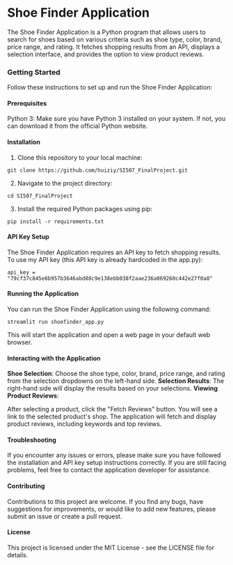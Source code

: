 

# Shoe Finder Application

The Shoe Finder Application is a Python program that allows users to search for shoes based on various criteria such as shoe type, color, brand, price range, and rating. It fetches shopping results from an API, displays a selection interface, and provides the option to view product reviews.

### Getting Started
Follow these instructions to set up and run the Shoe Finder Application:

#### Prerequisites

Python 3: Make sure you have Python 3 installed on your system. If not, you can download it from the official Python website.

#### Installation
1. Clone this repository to your local machine:
```
git clone https://github.com/huiziy/SI507_FinalProject.git
```
2. Navigate to the project directory:
```  
cd SI507_FinalProject
```
3. Install the required Python packages using pip:
```
pip install -r requirements.txt
```
#### API Key Setup

The Shoe Finder Application requires an API key to fetch shopping results. To use my API key (this API key is already hardcoded in the app.py):
```
api_key = "79cf37c845e6b957b3646abd88c9e138ebb038f2aae236a069260c442e27f0a8"
```
#### Running the Application

You can run the Shoe Finder Application using the following command:
```
streamlit run shoefinder_app.py
```
This will start the application and open a web page in your default web browser.

#### Interacting with the Application

**Shoe Selection**: Choose the shoe type, color, brand, price range, and rating from the selection dropdowns on the left-hand side.
**Selection Results**: The right-hand side will display the results based on your selections.
**Viewing Product Reviews**:

After selecting a product, click the "Fetch Reviews" button.
You will see a link to the selected product's shop.
The application will fetch and display product reviews, including keywords and top reviews.

#### Troubleshooting
If you encounter any issues or errors, please make sure you have followed the installation and API key setup instructions correctly.
If you are still facing problems, feel free to contact the application developer for assistance.

#### Contributing
Contributions to this project are welcome. If you find any bugs, have suggestions for improvements, or would like to add new features, please submit an issue or create a pull request.

#### License
This project is licensed under the MIT License - see the LICENSE file for details.
